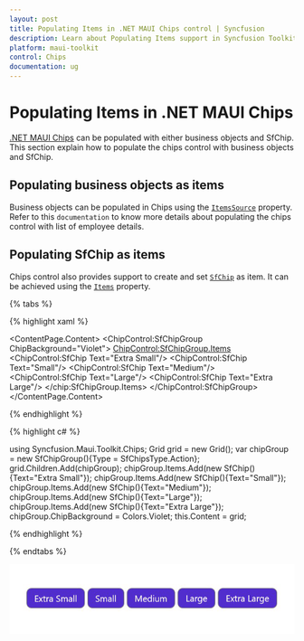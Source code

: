 ```yaml
---
layout: post
title: Populating Items in .NET MAUI Chips control | Syncfusion
description: Learn about Populating Items support in Syncfusion Toolkit for .NET MAUI Chips control, its elements and more.
platform: maui-toolkit
control: Chips
documentation: ug
---
```


# Populating Items in .NET MAUI Chips

[.NET MAUI Chips](https://www.syncfusion.com/maui-controls/maui-chips) can be populated with either business objects and SfChip. This section explain how to populate the chips control with business objects and SfChip.

## Populating business objects as items

Business objects can be populated in Chips using the [`ItemsSource`](https://help.syncfusion.com/cr/maui-toolkit/Syncfusion.Maui.Toolkit.Chips.SfChipGroup.html#Syncfusion_Maui_Toolkit_Chips_SfChipGroup_ItemsSource) property.
Refer to this `documentation` to know more details about populating the chips control with list of employee details.

## Populating SfChip as items

Chips control also provides support to create and set [`SfChip`](https://help.syncfusion.com/cr/maui-toolkit/Syncfusion.Maui.Toolkit.Chips.SfChip.html) as item. It can be achieved using the [`Items`](https://help.syncfusion.com/cr/maui-toolkit/Syncfusion.Maui.Toolkit.Chips.SfChipGroup.html#Syncfusion_Maui_Toolkit_Chips_SfChipGroup_Items) property.

{% tabs %}

{% highlight xaml %}

<ContentPage.Content>
<Grid>
	<ChipControl:SfChipGroup ChipBackground="Violet">
	<ChipControl:SfChipGroup.Items>
			<ChipControl:SfChip Text="Extra Small"/>
			<ChipControl:SfChip Text="Small"/>
			<ChipControl:SfChip Text="Medium"/>
			<ChipControl:SfChip Text="Large"/>
			<ChipControl:SfChip Text="Extra Large"/>
		</chip:SfChipGroup.Items>
	</ChipControl:SfChipGroup>
</Grid>
</ContentPage.Content>

{% endhighlight %}

{% highlight c# %}

using Syncfusion.Maui.Toolkit.Chips;
Grid grid = new Grid();
var chipGroup = new SfChipGroup(){Type = SfChipsType.Action};
grid.Children.Add(chipGroup);
chipGroup.Items.Add(new SfChip(){Text="Extra Small"});
chipGroup.Items.Add(new SfChip(){Text="Small"});
chipGroup.Items.Add(new SfChip(){Text="Medium"});
chipGroup.Items.Add(new SfChip(){Text="Large"});
chipGroup.Items.Add(new SfChip(){Text="Extra Large"});
chipGroup.ChipBackground = Colors.Violet;
this.Content = grid;
		
{% endhighlight %}

{% endtabs %}

![Collection of items to chip group](images/items/chips_items.png)


